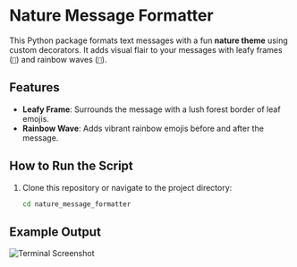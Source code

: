 # Nature Message Formatter

This Python package formats text messages with a fun **nature theme** using custom decorators. It adds visual flair to your messages with leafy frames (`🌿`) and rainbow waves (`🌈`).

## Features

- **Leafy Frame**: Surrounds the message with a lush forest border of leaf emojis.
- **Rainbow Wave**: Adds vibrant rainbow emojis before and after the message.

## How to Run the Script

1. Clone this repository or navigate to the project directory:
   ```bash
   cd nature_message_formatter


## Example Output
![Terminal Screenshot](terminal_output.png)